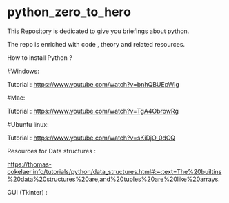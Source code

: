 # python_zero_to_hero

This Repository is dedicated to give you briefings about python.

The repo is enriched with code , theory and related resources.

How to install Python ?

#Windows:

Tutorial : https://www.youtube.com/watch?v=bnhQBUEpWlg

#Mac:

Tutorial : https://www.youtube.com/watch?v=TgA4ObrowRg

#Ubuntu linux:

Tutorial : https://www.youtube.com/watch?v=sKiDjO_0dCQ


Resources for Data structures :

https://thomas-cokelaer.info/tutorials/python/data_structures.html#:~:text=The%20builtins%20data%20structures%20are,and%20tuples%20are%20like%20arrays.

GUI (Tkinter) :

